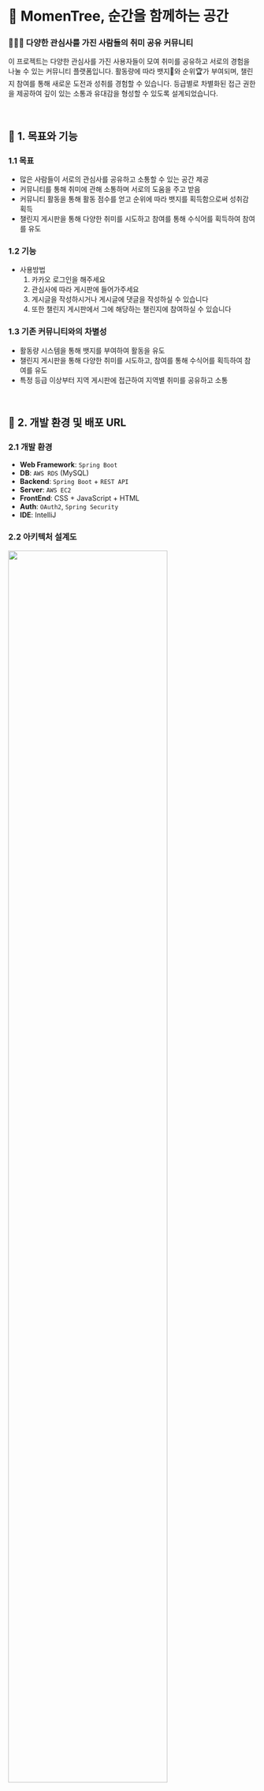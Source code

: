 # 🌿 MomenTree, 순간을 함께하는 공간

### 🧑‍🤝‍🧑 다양한 관심사를 가진 사람들의 취미 공유 커뮤니티

이 프로젝트는 다양한 관심사를 가진 사용자들이 모여 취미를 공유하고 서로의 경험을 나눌 수 있는 커뮤니티 플랫폼입니다.
활동량에 따라 뱃지🏅와 순위🏆가 부여되며, 챌린지 참여를 통해 새로운 도전과 성취를 경험할 수 있습니다.
등급별로 차별화된 접근 권한을 제공하여 깊이 있는 소통과 유대감을 형성할 수 있도록 설계되었습니다.

<br>

## 🚀 1. 목표와 기능

### 1.1 목표

- 많은 사람들이 서로의 관심사를 공유하고 소통할 수 있는 공간 제공
- 커뮤니티를 통해 취미에 관해 소통하며 서로의 도움을 주고 받음
- 커뮤니티 활동을 통해 활동 점수를 얻고 순위에 따라 뱃지를 획득함으로써 성취감 획득
- 챌린지 게시판을 통해 다양한 취미를 시도하고 참여를 통해 수식어를 획득하여 참여를 유도

### 1.2 기능

* 사용방법
    1. 카카오 로그인을 해주세요
    2. 관심사에 따라 게시판에 들어가주세요
    3. 게시글을 작성하시거나 게시글에 댓글을 작성하실 수 있습니다
    4. 또한 챌린지 게시판에서 그에 해당하는 챌린지에 참여하실 수 있습니다

### 1.3 기존 커뮤니티와의 차별성

* 활동량 시스템을 통해 뱃지를 부여하여 활동을 유도
* 챌린지 게시판을 통해 다양한 취미를 시도하고, 참여를 통해 수식어를 획득하여 참여를 유도
* 특정 등급 이상부터 지역 게시판에 접근하여 지역별 취미를 공유하고 소통

<br>

## 🔗 2. 개발 환경 및 배포 URL

### 2.1 개발 환경

- **Web Framework**: `Spring Boot`
- **DB**: `AWS RDS` (MySQL)
- **Backend**: `Spring Boot` + `REST API`
- **Server**: `AWS EC2`
- **FrontEnd**: CSS + JavaScript + HTML
- **Auth**: `OAuth2`, `Spring Security`
- **IDE**: IntelliJ

### 2.2 아키텍처 설계도

<img src="https://github.com/user-attachments/assets/02ea1f51-ceba-46b9-8925-ae83c0bcd3a2" width="80%">

### 2.3 서비스 URL 정보

- 실행 URL: http://52.78.95.78:8080/
- `GitHub` 레포: https://github.com/ESTsoft-Back-end-6th-2nd-project-team3/ESTsoft-2nd-Project

<br>

## 📅 3. 프로젝트 관리와 개발 일정

### 3.1 팀 구성

- **팀장**: 황승현
- **팀원**: 언형민, 이슬기, 전지현

### 3.2 개발 기간

- **개발 기간**: 2024년 10월 28일 - 2024년 11월 13일
- **최종 수정 및 문서화**: 2024년 11월 12일 - 2024년 11월 13일

### 3.2 WBS

- [Notion 타임라인](https://oreumi.notion.site/bc0f904de9ed4905b44b47815fb61ad7?v=0fec363373844f20a44ff85d287a77ee)

<br>

## 📓 4. 요구사항 명세와 기능 명세

### 4.1 요구사항 명세

<img src="https://github.com/user-attachments/assets/6809ef18-76ba-4876-9748-64123670165c" width="80%">

<br>

## ️ 📁 5. 프로젝트 구조

### 5.1 프로젝트 구조

<details>
  <summary>📂 ESTsoft-2st-Project</summary>
┣ 📂 .gradle<br>
┣ 📂 .idea<br>
┣ 📂 build<br>
┣ 📂 gradle<br>
┣ 📂 src<br>
┃ ┣ 📂 main<br>
┃ ┃ ┣ 📂 java<br>
┃ ┃ ┃ ┣ 📂 com.estsoft.estsoft2ndproject<br>
┃ ┃ ┃ ┃ ┣ 📂 config<br>
┃ ┃ ┃ ┃ ┃ ┣ 📜 JasyptConfigAES<br>
┃ ┃ ┃ ┃ ┃ ┗ 📜 WebSecurityConfig<br>
┃ ┃ ┃ ┃ ┣ 📂 controller<br>
┃ ┃ ┃ ┃ ┃ ┣ 📂 api<br>
┃ ┃ ┃ ┃ ┃ ┃ ┣ 📜 AdminController<br>
┃ ┃ ┃ ┃ ┃ ┃ ┣ 📜 CommentApiController<br>
┃ ┃ ┃ ┃ ┃ ┃ ┣ 📜 ImageController<br>
┃ ┃ ┃ ┃ ┃ ┃ ┣ 📜 MenuDataController<br>
┃ ┃ ┃ ┃ ┃ ┃ ┣ 📜 MyPageController<br>
┃ ┃ ┃ ┃ ┃ ┃ ┣ 📜 ObjectiveController<br>
┃ ┃ ┃ ┃ ┃ ┃ ┣ 📜 PostApiController<br>
┃ ┃ ┃ ┃ ┃ ┃ ┗ 📜 UserController<br>
┃ ┃ ┃ ┃ ┃ ┣ 📂 main<br>
┃ ┃ ┃ ┃ ┃ ┃ ┣ 📜 CustomErrorController<br>
┃ ┃ ┃ ┃ ┃ ┃ ┣ 📜 PageController<br>
┃ ┃ ┃ ┃ ┃ ┃ ┗ 📜 PostController<br>
┃ ┃ ┃ ┃ ┣ 📂 customException<br>
┃ ┃ ┃ ┃ ┃ ┗ 📜 AdditionalInformationRequireException<br>
┃ ┃ ┃ ┃ ┣ 📂 domain<br>
┃ ┃ ┃ ┃ ┃ ┣ 📂 dto<br>
┃ ┃ ┃ ┃ ┃ ┃ ┣ 📂 activityScore<br>
┃ ┃ ┃ ┃ ┃ ┃ ┃ ┣ 📜 ScoreRequestDTO<br>
┃ ┃ ┃ ┃ ┃ ┃ ┣ 📂 admin<br>
┃ ┃ ┃ ┃ ┃ ┃ ┃ ┣ 📜 PostListResponse<br>
┃ ┃ ┃ ┃ ┃ ┃ ┃ ┣ 📜 UserLevelRequest<br>
┃ ┃ ┃ ┃ ┃ ┃ ┃ ┗ 📜 UserListResponse<br>
┃ ┃ ┃ ┃ ┃ ┃ ┣ 📂 comment<br>
┃ ┃ ┃ ┃ ┃ ┃ ┃ ┣ 📜 CommentListResponseDTO<br>
┃ ┃ ┃ ┃ ┃ ┃ ┃ ┣ 📜 CommentRequestDTO<br>
┃ ┃ ┃ ┃ ┃ ┃ ┃ ┗ 📜 CommentResponseDTO<br>
┃ ┃ ┃ ┃ ┃ ┃ ┣ 📂 mypage<br>
┃ ┃ ┃ ┃ ┃ ┃ ┃ ┣ 📜 ObjectiveRequestDTO<br>
┃ ┃ ┃ ┃ ┃ ┃ ┃ ┣ 📜 PostResponseDTO<br>
┃ ┃ ┃ ┃ ┃ ┃ ┃ ┣ 📜 UserInfoRequestDTO<br>
┃ ┃ ┃ ┃ ┃ ┃ ┃ ┗ 📜 UserInfoResponseDTO<br>
┃ ┃ ┃ ┃ ┃ ┃ ┣ 📂 post<br>
┃ ┃ ┃ ┃ ┃ ┃ ┃ ┣ 📜 CommentResponseDTO<br>
┃ ┃ ┃ ┃ ┃ ┃ ┃ ┣ 📜 LikeRequestDTO<br>
┃ ┃ ┃ ┃ ┃ ┃ ┃ ┣ 📜 PostRequestDTO<br>
┃ ┃ ┃ ┃ ┃ ┃ ┃ ┗ 📜 PostResponseDTO<br>
┃ ┃ ┃ ┃ ┃ ┃ ┗ 📂 user<br>
┃ ┃ ┃ ┃ ┃ ┃ ┃ ┣ 📜 CustomUserDetails<br>
┃ ┃ ┃ ┃ ┃ ┃ ┃ ┣ 📜 RegisterRequestDTO<br>
┃ ┃ ┃ ┃ ┃ ┃ ┃ ┗ 📜 UserRequestDTO<br>
┃ ┃ ┃ ┃ ┃ ┣ 📜 ActivityScore<br>
┃ ┃ ┃ ┃ ┃ ┣ 📜 Category<br>
┃ ┃ ┃ ┃ ┃ ┣ 📜 Comment<br>
┃ ┃ ┃ ┃ ┃ ┣ 📜 Level<br>
┃ ┃ ┃ ┃ ┃ ┣ 📜 Likes<br>
┃ ┃ ┃ ┃ ┃ ┣ 📜 Objective<br>
┃ ┃ ┃ ┃ ┃ ┣ 📜 Post<br>
┃ ┃ ┃ ┃ ┃ ┣ 📜 PostType<br>
┃ ┃ ┃ ┃ ┃ ┣ 📜 Region<br>
┃ ┃ ┃ ┃ ┃ ┣ 📜 SubMenu<br>
┃ ┃ ┃ ┃ ┃ ┗ 📜 User<br>
┃ ┃ ┃ ┃ ┣ 📂 exception<br>
┃ ┃ ┃ ┃ ┃ ┣ 📜 CustomAccessDeniedHandler<br>
┃ ┃ ┃ ┃ ┃ ┣ 📜 GlobalExceptionHandler<br>  
┃ ┃ ┃ ┃ ┃ ┣ 📜 PostNotFoundException<br>  
┃ ┃ ┃ ┃ ┃ ┗ 📜 UserNotFoundException<br> 
┃ ┃ ┃ ┃ ┣ 📂 repository<br>
┃ ┃ ┃ ┃ ┃ ┣ 📜 ActivityScoreRepository<br>
┃ ┃ ┃ ┃ ┃ ┣ 📜 CategoryRepository<br>
┃ ┃ ┃ ┃ ┃ ┣ 📜 CommentRepository<br>
┃ ┃ ┃ ┃ ┃ ┣ 📜 LikesRepository<br>
┃ ┃ ┃ ┃ ┃ ┣ 📜 ObjectiveRepository<br>
┃ ┃ ┃ ┃ ┃ ┣ 📜 PostRepository<br>
┃ ┃ ┃ ┃ ┃ ┣ 📜 RegionRepository<br>
┃ ┃ ┃ ┃ ┃ ┗ 📜 UserRepository<br>
┃ ┃ ┃ ┃ ┣ 📂 service<br>
┃ ┃ ┃ ┃ ┃ ┣ 📜 AdminService<br>
┃ ┃ ┃ ┃ ┃ ┣ 📜 CommentService<br>
┃ ┃ ┃ ┃ ┃ ┣ 📜 MenuDataService<br>
┃ ┃ ┃ ┃ ┃ ┣ 📜 MyPageService<br>
┃ ┃ ┃ ┃ ┃ ┣ 📜 ObjectiveService<br>
┃ ┃ ┃ ┃ ┃ ┣ 📜 PostService<br>
┃ ┃ ┃ ┃ ┃ ┗ 📜 UserService<br>
┃ ┃ ┃ ┃ ┗ 📜 EsTsoft2ndProjectApplication<br>
┃ ┃ ┣ 📂 resources<br>
┃ ┃ ┃ ┣ 📂 sql<br>
┃ ┃ ┃ ┃ ┗ 📜 Untitled.sql<br>
┃ ┃ ┃ ┣ 📂 static<br>
┃ ┃ ┃ ┃ ┣ 📂 css<br>
┃ ┃ ┃ ┃ ┃ ┣ 📜 base.css<br>
┃ ┃ ┃ ┃ ┃ ┗ 📜 reset.css<br>
┃ ┃ ┃ ┃ ┣ 📂 images<br>
┃ ┃ ┃ ┃ ┃ ┗ 📜 logo.png<br>
┃ ┃ ┃ ┃ ┣ 📂 img<br>
┃ ┃ ┃ ┃ ┃ ┗ 📜 kakao-icon.svg<br>
┃ ┃ ┃ ┃ ┣ 📂 js<br>
┃ ┃ ┃ ┃ ┗ ┗ 📜 bulletin-board-list.js<br>
┃ ┃ ┃ ┗ 📂 templates<br>
┃ ┃ ┃ ┃ ┣ 📂 fragment<br>
┃ ┃ ┃ ┃ ┃ ┣ 📜 admin-board-list.html<br>
┃ ┃ ┃ ┃ ┃ ┣ 📜 board-list.html<br>
┃ ┃ ┃ ┃ ┃ ┣ 📜 bulletin-board-list.html<br>
┃ ┃ ┃ ┃ ┃ ┣ 📜 category.html<br>
┃ ┃ ┃ ┃ ┃ ┣ 📜 category-best.html<br>
┃ ┃ ┃ ┃ ┃ ┣ 📜 category-name.html<br>
┃ ┃ ┃ ┃ ┃ ┣ 📜 edit-objective.html<br>
┃ ┃ ┃ ┃ ┃ ┣ 📜 edit-profile.html<br>
┃ ┃ ┃ ┃ ┃ ┣ 📜 main-page-best.html<br>
┃ ┃ ┃ ┃ ┃ ┣ 📜 main-page-signin.html<br>
┃ ┃ ┃ ┃ ┃ ┣ 📜 my-objective.html<br>
┃ ┃ ┃ ┃ ┃ ┣ 📜 mypage-profile.html<br>
┃ ┃ ┃ ┃ ┃ ┣ 📜 participated-challenge.html<br>
┃ ┃ ┃ ┃ ┃ ┣ 📜 register.html<br>
┃ ┃ ┃ ┃ ┃ ┣ 📜 search-all.html<br>
┃ ┃ ┃ ┃ ┃ ┣ 📜 view-comment.html<br>
┃ ┃ ┃ ┃ ┃ ┣ 📜 view-post.html<br>
┃ ┃ ┃ ┃ ┃ ┗ 📜 write-post.html<br>
┃ ┃ ┃ ┃ ┣ 📂 post<br>
┃ ┃ ┃ ┃ ┃ ┣ 📜 create-post.html<br>
┃ ┃ ┃ ┃ ┃ ┣ 📜 view-post.html<br>
┃ ┃ ┃ ┃ ┃ ┣ 📜 view-post-all.html<br>
┃ ┃ ┃ ┃ ┃ ┣ 📜 view-post-by-category.html<br>
┃ ┃ ┃ ┃ ┃ ┗ 📜 view-search-results.html<br>
┃ ┃ ┃ ┃ ┣ 📂 testHtml<br>
┃ ┃ ┃ ┃ ┃ ┣ 📜 comment-test.html<br>
┃ ┃ ┃ ┃ ┃ ┣ 📜 index.html<br>
┃ ┃ ┃ ┃ ┃ ┗ 📜 objectives_stats.html<br>
┃ ┃ ┃ ┗ 📜 application.yml<br>
┣ 📂 test<br>
┣ 📜 .gitignore<br>
┣ 📜 build.gradle<br>
┣ 📜 gradlew<br>
┣ 📜 README.md<br>
┗ 📜 settings.gradle<br>
</details>

<br>

### 5.2 데이터베이스 구조

- [DBDiagram](https://dbdiagram.io/d/6721d847b4216d5a28b12345)

<br>

### ERD

  <img src="https://github.com/user-attachments/assets/de305903-dfd0-40e6-b00b-4842088d0bd9" width="80%">

#### 📍 스키마 주요 사항

- **LIKES**
    - `like_type`: 게시글, 댓글 구분
    - `target_id`: 게시글, 댓글 id
- **POST**
    - `post_type`: 카테고리, 지역, 챌린지, 공지사항 구분
    - `category_id`: 카테고리, 지역 id

<br>

## 🖥️ 6. UI 구성 및 화면 정의서

### 6.1 메뉴 구조도

<img src="https://github.com/user-attachments/assets/95cd8bad-2603-4e04-9a54-e01d38152722" width="50%">

### 6.1 화면 정의서

| 화면 이름     | 화면 이미지                                                                                                  | 설명                                                                                                                                                                                                            |
|-----------|---------------------------------------------------------------------------------------------------------|---------------------------------------------------------------------------------------------------------------------------------------------------------------------------------------------------------------|
| 메인 화면     | <img src="https://github.com/user-attachments/assets/db13ef90-647c-4268-8663-48491e0e7ddd" width="50%"> | - 오늘의 베스트 게시글: 가장 인기 있는 게시글을 표시 <br> - 이달의 활동왕: 활동 점수가 높은 사용자 표시 <br> - 최근 게시글 목록: 최신 게시글을 빠르게 확인 <br> - 챌린지 참여 게시글 목록: 현재 진행 중인 챌린지 관련 게시글 표시                                                                |
| 챌린지 화면    | <img src="https://github.com/user-attachments/assets/5a427f69-bdae-4c6a-9ed4-fbd50bbb4be8" width="50%"> | - 카테고리 선택: 사용자가 특정 챌린지 카테고리를 선택할 수 있음 <br> - 오늘의 챌린지 베스트: 오늘 가장 인기 있는 챌린지 게시글 <br> - 이번 주 챌린지 베스트: 이번 주 동안 인기 있는 챌린지 게시글 <br> - 챌린지 게시글 목록: 선택한 챌린지에 대한 모든 게시글 표시 <br> - 챌린지 순위: 해당 챌린지에서 활동 점수가 높은 사용자 순위 표시 |
| 게시판 화면    | <img src="https://github.com/user-attachments/assets/145783d9-6d87-4eb1-b7ae-a4ab328b0319" width="50%"> | - 게시판에 해당하는 게시글 목록: 해당 게시판에 포함된 모든 게시글 표시 <br> - 게시판의 베스트 게시글: 인기 있는 게시글 순위로 표시 <br> - 게시판 하위 목록: 특정 주제나 카테고리의 세부 목록                                                                                          |
| 게시글 작성 화면 | <img src="https://github.com/user-attachments/assets/1df06c84-3a2a-4d27-a357-9c639359fe8c" width="50%"> | - 게시글 작성 폼: 사용자가 글 작성 시 텍스트와 이미지를 입력할 수 있는 폼                                                                                                                                                                  |
| 회원 가입 화면  | <img src="https://github.com/user-attachments/assets/eb396ac8-b926-4da5-964b-f814db9c634c" width="50%"> | - 사용자 회원가입: 새로운 사용자가 가입할 때 닉네임, 한줄 소개, SNS 링크를 입력할 수 있는 폼                                                                                                                                                     |
| 마이페이지 화면  | <img src="https://github.com/user-attachments/assets/800003bd-f215-42f5-b070-b158ab118d51" width="50%"> | - 목표를 확인하고 수정: 사용자가 자신의 목표를 설정하거나 수정 가능 <br> - 참여한 챌린지 확인: 사용자가 참여한 챌린지 목록을 확인                                                                                                                                |

<br>

## 🛠️ 7. 과업 및 기능 구현

### 7.1 주요 과업

- **알림 서비스**: 댓글, 공지사항 등의 알림 기능 제공
- **일반 로그인 및 회원가입**: OAuth2 외 일반 로그인ㆍ회원가입 기능 구현
- **등급 부여 시스템**: 활동 점수에 따른 등급 부여 구체화
- **이미지 삽입 기능**: 게시글 본문에 사진 삽입 기능 지원
- **닉네임 중복 방지**: 회원가입 시 닉네임 중복 검사
- **닉네임 변경 동시성 해결**: 다중 사용자 환경에서 닉네임 변경 시 발생할 수 있는 동시성 문제 해결
- **연속 클릭 방지**: 데이터 전송 시 연속 클릭 방지로 중복 전송 방지

<br>

## ⚠️ 8. 에러 및 트러블슈팅 히스토리

### 8.1 에러 사례 및 해결 과정

- **Spring Security 로그인 과정 중 Exception 처리 문제**
    - 발생 문제: 로그인 중 발생한 Exception이 `ControllerAdvice`에서 처리되지 않음
    - 해결 방법: Spring Security에서 발생하는 Exception은 `security filter chain`에서 처리해야
      하며, `.oauth2Login(oauth2 -> oauth2.failureHandler())`를 통해 Exception을 처리하도록 수정

- **Spring Security 리다이렉션 이후 CORS 에러**
    - 발생 문제: 리다이렉션 이후 카카오 로그인 진행 시 CORS 에러 발생
    - 해결 방법: 가입 페이지에서 서버로 `form` 데이터를 전송 후 응답을 받고 카카오 로그인 URL로 로그인 요청을 전송하여 해결

- **JavaScript에서 onclick 함수와 Thymeleaf 변수 사용 시 SyntaxError**
    - 발생 문제: `onclick` 함수 내에 Thymeleaf 변수를 사용 시 `SyntaxError` 발생
    - 해결 방법: `onclick`을 `th:onclick`으로 변경하고, `th:onclick="함수명(this.getAttribute('변수명'))"` 형식으로 함수를 호출하여 변수 할당을 적용


- **좋아요와 좋아요 취소 로직 통합 문제**
    - 발생 문제: 게시글 상세 페이지에서 좋아요 버튼을 눌러도 화면에 변경사항이 반영되지 않음
    - 원인 분석: toggleLike 메소드 하나로 좋아요와 좋아요 취소를 모두 처리하려다 보니, JavaScript의 렌더링 문제가 발생하여 좋아요 상태가 제대로 렌더링되지 않음
    - 해결 방법: 좋아요와 좋아요 취소 기능을 각각의 메소드 (like와 unlike)로 분리하여 각 상태에 따른 동작을 명확히 처리하도록 수정

- **좋아요 수 표시 문제**
    - 발생 문제: 좋아요 버튼을 누르면 글자 상태는 변경되지만, 좋아요 수가 화면에 업데이트되지 않음
    - 원인 분석: HTML의 span 태그에 타임리프(`th:text`)로 좋아요 수를 표시했으나, 초기값이 없을 경우 요소가 렌더링되지 않아 동적 업데이트가 불가능함
    - 해결 방법: 초기값이 없더라도 span 태그를 유지하여 좋아요 수가 0일 때도 빈 요소가 남아 동적으로 업데이트될 수 있도록 수정

- **좋아요 연속 클릭 시 에러 발생 문제**
    - 발생 문제: 연속해서 좋아요 버튼을 클릭할 경우, 좋아요 취소가 계속 누적되면서 서버에서 오류 발생
    - 원인 분석: 연속 클릭으로 인해 post의 like_count 값이 음수로 감소하고, 삭제할 like 데이터가 없어서 서버에서 500 오류 발생
      해결 방법:
    - 서버 측 조치: 컨트롤러에서 like 데이터가 존재하는지 확인한 후, 있을 때만 like 데이터 추가와 post count 증가를 처리
      클라이언트 측 조치: JavaScript에서 좋아요 버튼을 클릭할 때 버튼을 일시적으로 비활성화하고, 서버 응답이 완료된 후 버튼을 다시 활성화하는 로직을 추가하여 중복 클릭을 방지


- **Thymeleaf 조각 템플릿 렌더링 문제**
    - 발생 문제: Thymeleaf로 템플릿을 분리해 조각화할 때 `th:replace` 사용 시 특정 컴포넌트가 예상대로 렌더링되지 않는 문제가 발생
    - 해결 방법: 조각 템플릿에 필요한 변수를 명확하게 전달하고 th:replace 사용 방식을 재검토하여 각 조각이 올바르게 렌더링되도록 수정

<br>

## 📋 9. 참고 자료

### 9.1 참고 스타일 및 디자인

- **GitHub 블로그 스타일 참조**
    - [GitHub Engineering Blog](https://github.blog/category/engineering/)을 참고하여 UI/UX 디자인과 레이아웃에 반영

### 9.2 타임리프 템플릿 조각

- **Spring MVC - 타임리프(Thymeleaf) 템플릿 조각과 레이아웃**
    - `th:fragment`, `th:replace` 등을 사용하여 템플릿 구조를 구성하고 레이아웃을 관리

### 9.3 레퍼런스 이미지

| 참고 사이트                                                                                                   |
|----------------------------------------------------------------------------------------------------------|
| <img src="https://github.com/user-attachments/assets/46dbdffa-f4a6-4dc7-b574-e2f37317aa7d" width="100%"> |
